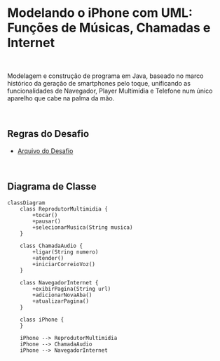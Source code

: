 <h1>Modelando o iPhone com UML: Funções de Músicas, Chamadas e Internet</h1>

<br />

<p>Modelagem e construção de programa em Java, baseado no marco histórico da geração de 
smartphones pelo toque, unificando as funcionalidades de Navegador, Player Multimídia e 
Telefone num único aparelho que cabe na palma da mão.
</p>

<br />

<h2>Regras do Desafio</h2>

* [Arquivo do Desafio](./POO-DESAFIO.md)

<br />

<h2>Diagrama de Classe</h2>

```mermaid
classDiagram
    class ReprodutorMultimidia {
        +tocar()
        +pausar()
        +selecionarMusica(String musica)
    }

    class ChamadaAudio {
        +ligar(String numero)
        +atender()
        +iniciarCorreioVoz()
    }

    class NavegadorInternet {
        +exibirPagina(String url)
        +adicionarNovaAba()
        +atualizarPagina()
    }

    class iPhone {
    }

    iPhone --> ReprodutorMultimidia
    iPhone --> ChamadaAudio
    iPhone --> NavegadorInternet
```

<br />